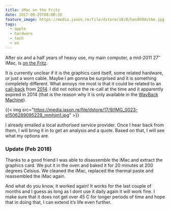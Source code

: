 ```yaml
---
title: iMac on the Fritz
date: 2017-09-25T08:00:35
feature_image: https://media.jason.re/file/dstore/18/8/hon8h9dvtbm.jpg
tags:
  - apple
  - hardware
  - tech
  - en
---
```


After six and a half years of heavy use, my main computer, a mid-2011 27″ iMac, is [on the Fritz](http://www.urbandictionary.com/define.php?term=on%20the%20fritz).

It is currently unclear if it is the graphics card itself, some related hardware, or just a worn cable. Maybe I am gonna be surprised and it is something completely different. What annoys me most is that it could be related to an [call-back](https://9to5mac.com/2013/08/16/apple-opens-graphics-card-replacement-program-for-some-mid-2011-imacs/) from [2014](https://www.macrumors.com/2013/08/16/apple-initiates-graphic-card-replacement-program-for-mid-2011-27-inch-imac/). I did not notice the re-call at the time and it apparently expired in 2014 (that is the reason why it is only available in the [WayBack Machine](https://web.archive.org/web/20140422024014/http://support.apple.com/kb/TS5167)).

{{< img src="https://media.jason.re/file/dstore/17/9/IMG_0023-e1506289095229_mmhjm1.jpg" >}}

I already emailed a local authorised service provider. Once I hear back from them, I will bring it in to get an analysis and a quote. Based on that, I will see what my options are.

### Update (Feb 2018)

Thanks to a good friend I was able to disassemble the iMac and extract the graphics card. We put it in the oven and baked it for 20 minutes at 200 degrees Celsius. We cleaned the iMac, replaced the thermal paste and reassembled the iMac again.

And what do you know, it worked again! It works for the last couple of months and I guess as long as I dont use it daily again it will work fine. I make sure that it does not get over 45 C for longer periods of time and hope that in doing that, I can extend it’s life even further.
